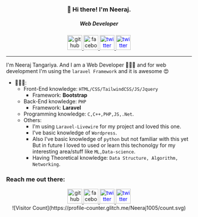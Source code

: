 <h3 align="center">👋 Hi there! I'm Neeraj.</h3>
<h5 align="center">Web Developer</h5>
<p align="center">
  <a href="https://github.com/Neeraj1005/" target="_blank">
    <img src='https://cdn.jsdelivr.net/npm/simple-icons@3.0.1/icons/github.svg' alt='github' height='40'>
  </a>
  <a href="https://www.facebook.com/neeraj.singhtangariya/" target="_blank">
    <img src='https://cdn.jsdelivr.net/npm/simple-icons@3.0.1/icons/facebook.svg' alt='facebook' height='40'>
  </a>
  <a href="https://www.linkedin.com/in/%E0%A4%A8%E0%A5%80%E0%A4%B0%E0%A4%9C-%E0%A4%9F%E0%A4%82%E0%A4%97%E0%A5%9C%E0%A4%BF%E0%A4%AF%E0%A4%BE-tangariya-b33067100/" target="_blank">
    <img src='https://cdn.jsdelivr.net/npm/simple-icons@3.0.1/icons/linkedin.svg' alt='twitter' height='40' style="color:blue">
  </a>
  <a href="https://twitter.com/NEERAJTANGARIYA" target="_blank">
    <img src='https://cdn.jsdelivr.net/npm/simple-icons@3.0.1/icons/twitter.svg' alt='twitter' height='40' style="color:blue">
  </a>
</p>
<hr>

<!-- ![image](https://github.com/Neeraj1005/Neeraj1005/blob/master/banner.png) -->

I'm Neeraj Tangariya. And I am a Web Developer 👩🏾‍💻 and for web development I'm using the `laravel Framework` and it is awesome 😍  

- 👩🏾‍💻: 
  - Front-End knowledge: `HTML/CSS/TailwindCSS/JS/Jquery`
    - Framework: **Bootstrap**
  - Back-End knowledge: `PHP`
    - Framework: **Laravel**
  - Programming knowledge: `C,C++,PHP,JS,.Net`.
  - Others:
    - I'm using `Laravel-Livewire` for my project and loved this one.
    - I've basic knowledge of `Wordpress`.
    - Also I've basic knowledge of `python` but not familiar with this yet But in future I loved to used or learn this techonolgy for my interesting area/stuff like `ML,Data-science`.
    - Having Theoretical knowledge: `Data Structure, Algorithm, Networking`.

### Reach me out there:
<center>
  <a href="https://github.com/Neeraj1005/" target="_blank">
    <img src='https://cdn.jsdelivr.net/npm/simple-icons@3.0.1/icons/github.svg' alt='github' height='40'>
  </a>
  <a href="https://www.facebook.com/neeraj.singhtangariya/" target="_blank">
    <img src='https://cdn.jsdelivr.net/npm/simple-icons@3.0.1/icons/facebook.svg' alt='facebook' height='40'>
  </a>
  <a href="https://www.linkedin.com/in/%E0%A4%A8%E0%A5%80%E0%A4%B0%E0%A4%9C-%E0%A4%9F%E0%A4%82%E0%A4%97%E0%A5%9C%E0%A4%BF%E0%A4%AF%E0%A4%BE-tangariya-b33067100/" target="_blank">
    <img src='https://cdn.jsdelivr.net/npm/simple-icons@3.0.1/icons/linkedin.svg' alt='twitter' height='40' style="color:blue">
  </a>
  <a href="https://twitter.com/NEERAJTANGARIYA" target="_blank">
    <img src='https://cdn.jsdelivr.net/npm/simple-icons@3.0.1/icons/twitter.svg' alt='twitter' height='40' style="color:blue">
  </a>
</center>
<center>![Visitor Count](https://profile-counter.glitch.me/Neeraj1005/count.svg)</center>
<!-- [<img src='https://cdn.jsdelivr.net/npm/simple-icons@3.0.1/icons/github.svg' alt='github' height='40'>](https://github.com/https://github.com/Neeraj1005/)  [<img src='https://cdn.jsdelivr.net/npm/simple-icons@3.0.1/icons/facebook.svg' alt='facebook' height='40'>](https://www.facebook.com/https://www.facebook.com/neeraj.singhtangariya/)  [<img src='https://cdn.jsdelivr.net/npm/simple-icons@3.0.1/icons/twitter.svg' alt='twitter' height='40'>](https://twitter.com/https://twitter.com/NEERAJTANGARIYA)   -->


